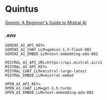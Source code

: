 # Quintus

[Gemini: A Beginner's Guide to Mistral AI](https://gemini.google.com/app/e5d3349870d2583f?utm_source=google&utm_medium=cpc&utm_campaign=2024enUS_gemfeb&gad_source=1&gclid=Cj0KCQjwkdO0BhDxARIsANkNcrekTdeI56JEHDOq7ayG_AzddLmxvF3nx0uF6gAoOi-CMxFEKXfw-bsaAq6SEALw_wcB)


### .env
```
GEMINI_AI_API_KEY=
GEMINI_AI_CHAT_LLM=gemini-1.5-flash-002
GEMINI_AI_EMBED_LLM=text-embedding-ada-002

MISTRAL_AI_API_URL=https://api.mistral.ai/v1
MISTRAL_AI_API_KEY=
MISTRAL_CHAT_LLM=mistral-large-latest
MISTRAL_EMBED_LLM=mistral-embed

OPEN_AI_API_KEY=
OPEN_AI_CHAT_LLM=gpt-3.5-turbo
OPEN_AI_EMBED_LLM=text-embedding-ada-002
```

